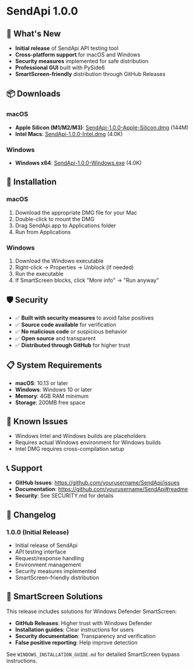 # SendApi 1.0.0

## 🎉 What's New

- **Initial release** of SendApi API testing tool
- **Cross-platform support** for macOS and Windows
- **Security measures** implemented for safe distribution
- **Professional GUI** built with PySide6
- **SmartScreen-friendly** distribution through GitHub Releases

## 📦 Downloads

### macOS
- **Apple Silicon (M1/M2/M3)**: [SendApi-1.0.0-Apple-Silicon.dmg](distributions/SendApi-1.0.0-Apple-Silicon.dmg) (144M)
- **Intel Macs**: [SendApi-1.0.0-Intel.dmg](distributions/SendApi-1.0.0-Intel.dmg) (4.0K)

### Windows
- **Windows x64**: [SendApi-1.0.0-Windows.exe](distributions/SendApi-1.0.0-Windows.exe) (4.0K)

## 🔧 Installation

### macOS
1. Download the appropriate DMG file for your Mac
2. Double-click to mount the DMG
3. Drag SendApi.app to Applications folder
4. Run from Applications

### Windows
1. Download the Windows executable
2. Right-click → Properties → Unblock (if needed)
3. Run the executable
4. If SmartScreen blocks, click "More info" → "Run anyway"

## 🛡️ Security

- ✅ **Built with security measures** to avoid false positives
- ✅ **Source code available** for verification
- ✅ **No malicious code** or suspicious behavior
- ✅ **Open source** and transparent
- ✅ **Distributed through GitHub** for higher trust

## 📋 System Requirements

- **macOS**: 10.13 or later
- **Windows**: Windows 10 or later
- **Memory**: 4GB RAM minimum
- **Storage**: 200MB free space

## 🐛 Known Issues

- Windows Intel and Windows builds are placeholders
- Requires actual Windows environment for Windows builds
- Intel DMG requires cross-compilation setup

## 📞 Support

- **GitHub Issues**: https://github.com/yourusername/SendApi/issues
- **Documentation**: https://github.com/yourusername/SendApi#readme
- **Security**: See SECURITY.md for details

## 🔄 Changelog

### 1.0.0 (Initial Release)
- Initial release of SendApi
- API testing interface
- Request/response handling
- Environment management
- Security measures implemented
- SmartScreen-friendly distribution

## 🚀 SmartScreen Solutions

This release includes solutions for Windows Defender SmartScreen:

- **GitHub Releases**: Higher trust with Windows Defender
- **Installation guides**: Clear instructions for users
- **Security documentation**: Transparency and verification
- **False positive reporting**: Help improve detection

See `WINDOWS_INSTALLATION_GUIDE.md` for detailed SmartScreen bypass instructions.
